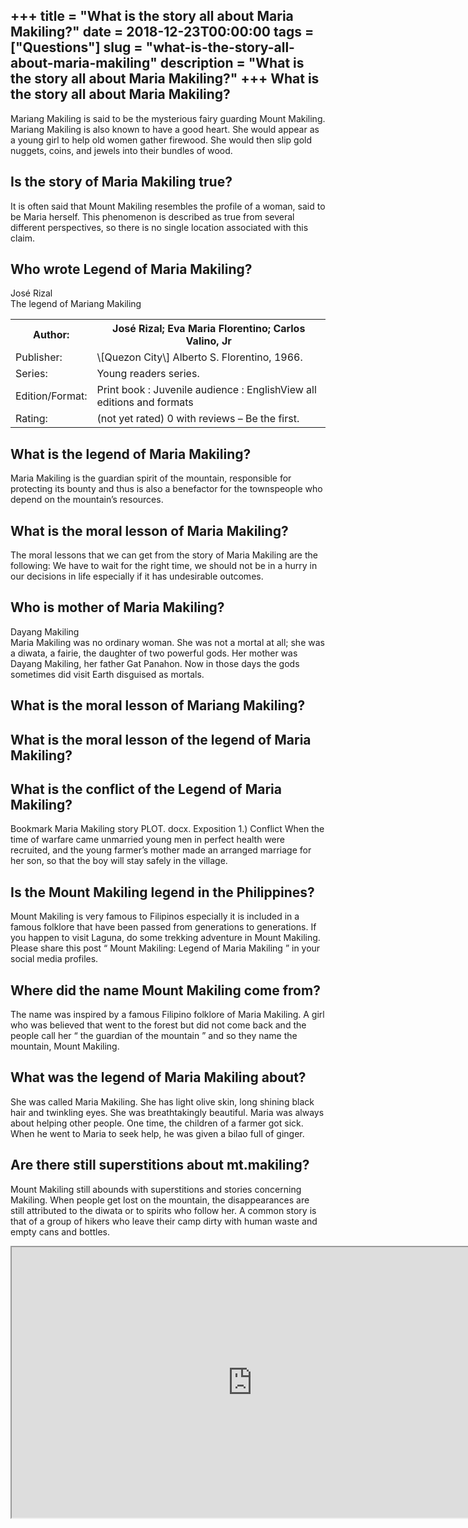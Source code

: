 +++
title = "What is the story all about Maria Makiling?"
date = 2018-12-23T00:00:00
tags = ["Questions"]
slug = "what-is-the-story-all-about-maria-makiling"
description = "What is the story all about Maria Makiling?"
+++
What is the story all about Maria Makiling?
-------------------------------------------

Mariang Makiling is said to be the mysterious fairy guarding Mount Makiling. Mariang Makiling is also known to have a good heart. She would appear as a young girl to help old women gather firewood. She would then slip gold nuggets, coins, and jewels into their bundles of wood.

Is the story of Maria Makiling true?
------------------------------------

It is often said that Mount Makiling resembles the profile of a woman, said to be Maria herself. This phenomenon is described as true from several different perspectives, so there is no single location associated with this claim.

Who wrote Legend of Maria Makiling?
-----------------------------------

José Rizal  
The legend of Mariang Makiling

<table><tr><th>Author:</th><th>José Rizal; Eva Maria Florentino; Carlos Valino, Jr</th></tr><tr><td>Publisher:</td><td>\[Quezon City\] Alberto S. Florentino, 1966.</td></tr><tr><td>Series:</td><td>Young readers series.</td></tr><tr><td>Edition/Format:</td><td>Print book : Juvenile audience : EnglishView all editions and formats</td></tr><tr><td>Rating:</td><td>(not yet rated) 0 with reviews – Be the first.</td></tr></table>

What is the legend of Maria Makiling?
-------------------------------------

Maria Makiling is the guardian spirit of the mountain, responsible for protecting its bounty and thus is also a benefactor for the townspeople who depend on the mountain’s resources.

What is the moral lesson of Maria Makiling?
-------------------------------------------

The moral lessons that we can get from the story of Maria Makiling are the following: We have to wait for the right time, we should not be in a hurry in our decisions in life especially if it has undesirable outcomes.

Who is mother of Maria Makiling?
--------------------------------

Dayang Makiling  
Maria Makiling was no ordinary woman. She was not a mortal at all; she was a diwata, a fairie, the daughter of two powerful gods. Her mother was Dayang Makiling, her father Gat Panahon. Now in those days the gods sometimes did visit Earth disguised as mortals.

What is the moral lesson of Mariang Makiling?
---------------------------------------------

What is the moral lesson of the legend of Maria Makiling?
---------------------------------------------------------

What is the conflict of the Legend of Maria Makiling?
-----------------------------------------------------

Bookmark Maria Makiling story PLOT. docx. Exposition 1.) Conflict When the time of warfare came unmarried young men in perfect health were recruited, and the young farmer’s mother made an arranged marriage for her son, so that the boy will stay safely in the village.

Is the Mount Makiling legend in the Philippines?
------------------------------------------------

Mount Makiling is very famous to Filipinos especially it is included in a famous folklore that have been passed from generations to generations. If you happen to visit Laguna, do some trekking adventure in Mount Makiling. Please share this post “ Mount Makiling: Legend of Maria Makiling ” in your social media profiles.

Where did the name Mount Makiling come from?
--------------------------------------------

The name was inspired by a famous Filipino folklore of Maria Makiling. A girl who was believed that went to the forest but did not come back and the people call her “ the guardian of the mountain ” and so they name the mountain, Mount Makiling.

What was the legend of Maria Makiling about?
--------------------------------------------

She was called Maria Makiling. She has light olive skin, long shining black hair and twinkling eyes. She was breathtakingly beautiful. Maria was always about helping other people. One time, the children of a farmer got sick. When he went to Maria to seek help, he was given a bilao full of ginger.

Are there still superstitions about mt.makiling?
------------------------------------------------

Mount Makiling still abounds with superstitions and stories concerning Makiling. When people get lost on the mountain, the disappearances are still attributed to the diwata or to spirits who follow her. A common story is that of a group of hikers who leave their camp dirty with human waste and empty cans and bottles.

<iframe allow="accelerometer; autoplay; clipboard-write; encrypted-media; gyroscope; picture-in-picture" allowfullscreen="" class="__youtube_prefs__  epyt-is-override  no-lazyload" data-no-lazy="1" data-origheight="433" data-origwidth="770" data-skipgform_ajax_framebjll="" height="433" id="_ytid_64639" loading="lazy" src="https://www.youtube.com/embed/xqXzkbi3vOE?enablejsapi=1&autoplay=0&cc_load_policy=0&cc_lang_pref=&iv_load_policy=1&loop=0&modestbranding=0&rel=1&fs=1&playsinline=0&autohide=2&theme=dark&color=red&controls=1&" title="YouTube player" width="770"></iframe>